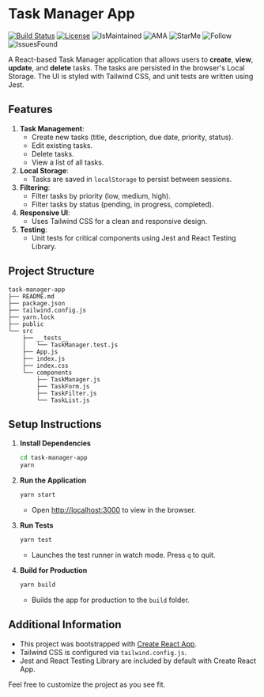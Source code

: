 # Task Manager App

[![Build Status](https://img.shields.io/github/actions/workflow/status/richadaf/task-manager-app/ci.yml?branch=main)](https://github.com/richadaf/task-manager-app/actions)
[![License](https://img.shields.io/badge/license-MIT-green.svg)](https://github.com/richadaf/task-manager-app/blob/main/LICENSE)
![IsMaintained](https://img.shields.io/badge/Maintained%3F-no-red.svg)
![AMA](https://img.shields.io/badge/Ask%20me-anything-1abc9c.svg)
![StarMe](https://img.shields.io/github/stars/richadaf/task-manager-app.svg)
![Follow](https://img.shields.io/github/followers/richadaf.svg?style=social&label=Follow&maxAge=2592000)
![IssuesFound](https://img.shields.io/github/issues/richadaf/task-manager-app.svg)

A React-based Task Manager application that allows users to **create**, **view**, **update**, and **delete** tasks. The tasks are persisted in the browser's Local Storage. The UI is styled with Tailwind CSS, and unit tests are written using Jest.

## Features
1. **Task Management**: 
   - Create new tasks (title, description, due date, priority, status).
   - Edit existing tasks.
   - Delete tasks.
   - View a list of all tasks.
2. **Local Storage**: 
   - Tasks are saved in `localStorage` to persist between sessions.
3. **Filtering**:
   - Filter tasks by priority (low, medium, high).
   - Filter tasks by status (pending, in progress, completed).
4. **Responsive UI**: 
   - Uses Tailwind CSS for a clean and responsive design.
5. **Testing**:
   - Unit tests for critical components using Jest and React Testing Library.

## Project Structure

```
task-manager-app
├── README.md
├── package.json
├── tailwind.config.js
├── yarn.lock
├── public
└── src
    ├── __tests__
    │   └── TaskManager.test.js
    ├── App.js
    ├── index.js
    ├── index.css
    └── components
        ├── TaskManager.js
        ├── TaskForm.js
        ├── TaskFilter.js
        └── TaskList.js
```

## Setup Instructions

1. **Install Dependencies**  
   ```bash
   cd task-manager-app
   yarn
   ```

2. **Run the Application**  
   ```bash
   yarn start
   ```
   - Open [http://localhost:3000](http://localhost:3000) to view in the browser.

3. **Run Tests**  
   ```bash
   yarn test
   ```
   - Launches the test runner in watch mode. Press `q` to quit.

4. **Build for Production**  
   ```bash
   yarn build
   ```
   - Builds the app for production to the `build` folder.

## Additional Information

- This project was bootstrapped with [Create React App](https://github.com/facebook/create-react-app).
- Tailwind CSS is configured via `tailwind.config.js`.
- Jest and React Testing Library are included by default with Create React App.

Feel free to customize the project as you see fit.
